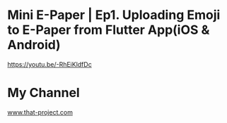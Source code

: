 # Mini E-Paper | Ep1. Uploading Emoji to E-Paper from Flutter App(iOS & Android)
https://youtu.be/-RhEiKldfDc

# My Channel
www.that-project.com
